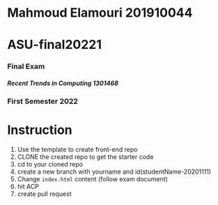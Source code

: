 # Mahmoud Elamouri 201910044
# ASU-final20221
 ### Final Exam 
##### Recent Trends in Computing	1301468
### First Semester 2022


# Instruction

1. Use the template to create front-end repo
2. CLONE the created repo to get the starter code
3. cd to your cloned repo
4. create a new branch with yourname and id(studentName-20201111)
5. Change ```index.html``` content (follow exam document)
6. hit ACP
7. create pull request


